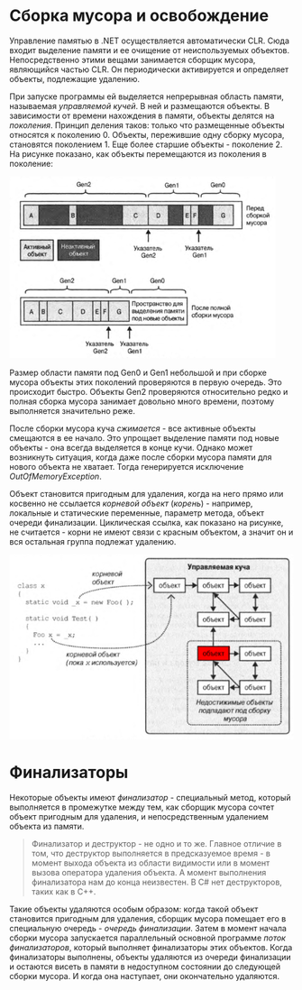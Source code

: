 # Сборка мусора и освобождение

Управление памятью в .NET осуществляется автоматически CLR. Сюда входит выделение памяти и ее очищение от неиспользуемых объектов. Непосредственно этими вещами занимается сборщик мусора, являющийся частью CLR. Он периодически активируется и определяет объекты, подлежащие удалению.

При запуске программы ей выделяется непрерывная область памяти, называемая *управляемой кучей*. В ней и размещаются объекты. В зависимости от времени нахождения в памяти, объекты делятся на *поколения*. Принцип деления таков: только что размещенные объекты относятся к поколению 0. Объекты, пережившие одну сборку мусора, становятся поколением 1. Еще более старшие объекты - поколение 2. На рисунке показано, как объекты перемещаются из поколения в поколение:

![1575269811250](img\1575269811250.png)

Размер области памяти под Gen0 и Gen1 небольшой и при сборке мусора объекты этих поколений проверяются в первую очередь. Это происходит быстро. Объекты Gen2 проверяются относительно редко и полная сборка мусора занимает довольно много времени, поэтому выполняется значительно реже.

После сборки мусора куча *сжимается* - все активные объекты смещаются в ее начало. Это упрощает выделение памяти под новые объекты - она всегда выделяется в конце кучи. Однако может возникнуть ситуация, когда даже после сборки мусора памяти для нового объекта не хватает. Тогда генерируется исключение *OutOfMemoryException*.

Объект становится пригодным для удаления, когда на него прямо или косвенно не ссылается *корневой объект* (*корень*) - например, локальные и статические переменные, параметр метода, объект очереди финализации. Циклическая ссылка, как показано на рисунке, не считается - корни не имеют связи с красным объектом, а значит он и вся остальная группа подлежат удалению.

![1575264648855](img\1574759804880.png)

# Финализаторы

Некоторые объекты имеют *финализатор* - специальный метод, который выполняется в промежутке между тем, как сборщик мусора сочтет объект пригодным для удаления, и непосредственным удалением объекта из памяти.

> Финализатор и деструктор - не одно и то же. Главное отличие в том, что деструктор выполняется в предсказуемое время - в момент выхода объекта из области видимости или в момент вызова оператора удаления объекта. А  момент выполнения финализатора нам до конца неизвестен. В C# нет деструкторов, таких как в C++.

Такие объекты удаляются особым образом: когда такой объект становится пригодным для удаления, сборщик мусора помещает его в специальную очередь - *очередь финализации*. Затем в момент начала сборки мусора запускается параллельный основной программе *поток финализаторов*, который выполняет финализаторы этих объектов. Когда финализаторы выполнены, объекты удаляются из очереди финализации и остаются висеть в памяти в недоступном состоянии до следующей сборки мусора. И когда она наступает, они окончательно удаляются.

